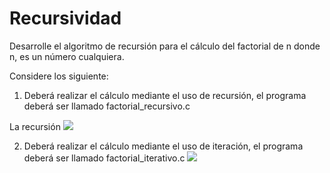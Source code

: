 # Recursividad

Desarrolle el algoritmo de recursión para el cálculo del factorial de n donde n, es un número cualquiera.

Considere los siguiente:

1. Deberá realizar el cálculo mediante el uso de recursión, el programa deberá ser llamado factorial_recursivo.c

La recursión 
![](../../../assets/recursive_factorial)

2. Deberá realizar el cálculo mediante el uso de iteración, el programa deberá ser llamado factorial_iterativo.c
![](../../../assets/iterative_factorial)


